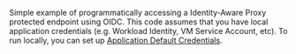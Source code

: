 Simple example of programmatically accessing a Identity-Aware Proxy protected endpoint using OIDC.
This code assumes that you have local application credentials (e.g. Workload Identity, VM Service Account, etc).  To run locally, you can set up [Application Default Credentials](https://cloud.google.com/docs/authentication/provide-credentials-adc).
